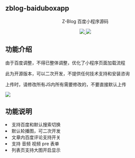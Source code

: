 <h2>zblog-baiduboxapp</h2>
<p align="center">Z-Blog 百度小程序源码 </p>
<p align="center">
<a href="https://opssh.cn/fenxiang/35.html" target="_blank">
<img src="https://img.shields.io/badge/yuran%20zixun-By%20彧%20繎%20叔%20叔%20-gray.svg?colorA=655BE1&amp;colorB=4F44D6&amp;style=for-the-badge">
</a>
<a href="https://opssh.cn/" target="_blank">
<img src="https://img.shields.io/badge/>_彧繎'%20Blog-https://%20opssh.cn%20%E2%86%92-gray.svg?colorA=61c265&amp;colorB=4CAF50&amp;style=for-the-badge">
</a>
</p>
<h2>功能介绍</h2>
<p>由于百度调整，不得已整体调整，优化了小程序页面加载流程</p>
<p>此为开源版本，可以二次开发，不提供任何技术支持和安装咨询</p>
<p>上传时，请修改所有JS内所有需要修改的，不要直接默认上传</p>
<img src="https://oss.opssh.cn/zb_users/upload/2022/05/202205052108_761.png">

<h2>功能说明</h2>
<li>支持百度和默认搜索切换</li>
<li>默认轮播图，可二次开发</li>
<li>文章内百度评论支持开关</li>
<li>支持 音频 视频 pre 表单</li>
<li>列表页支持大图开启显示</li>
